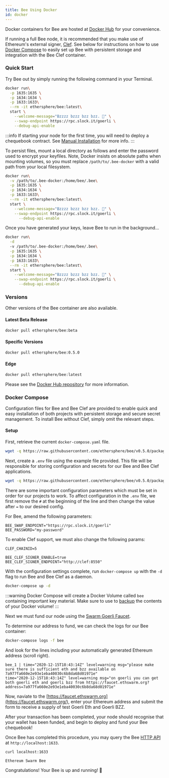 ```yaml
---
title: Bee Using Docker
id: docker
---
```


Docker containers for Bee are hosted at [Docker Hub](https://hub.docker.com/r/ethersphere/bee) for your convenience. 

If running a full Bee node, it is recommended that you make use of Ethereum's external signer, [Clef](/docs/installation/bee-clef). See below for instructions on how to use [Docker Compose](/docs/installation/docker#docker-compose) to easily set up Bee with persistent storage and integration with the Bee Clef container.

### Quick Start

Try Bee out by simply running the following command in your Terminal. 

```sh
docker run\
  -p 1635:1635 \
  -p 1634:1634 \
  -p 1633:1633\
  --rm -it ethersphere/bee:latest\
  start \
    --welcome-message="Bzzzz bzzz bzz bzz. 🐝" \
    --swap-endpoint https://rpc.slock.it/goerli \
    --debug-api-enable
```

:::info
If starting your node for the first time, you will need to deploy a chequebook contract. See [Manual Installation](/docs/installation/manual) for more info.
:::

To persist files, mount a local directory as follows and enter the password used to encrypt your keyfiles. Note, Docker insists on absolute paths when mounting volumes, so you must replace `/path/to/.bee-docker` with a valid path from your local filesystem.

```sh
docker run\
  -v /path/to/.bee-docker:/home/bee/.bee\
  -p 1635:1635 \
  -p 1634:1634 \
  -p 1633:1633\
  --rm -it ethersphere/bee:latest\
  start \
    --welcome-message="Bzzzz bzzz bzz bzz. 🐝" \
    --swap-endpoint https://rpc.slock.it/goerli \
	  --debug-api-enable
```

Once you have generated your keys, leave Bee to run in the background...

```sh
docker run\
  -d 
  -v /path/to/.bee-docker:/home/bee/.bee\
  -p 1635:1635 \
  -p 1634:1634 \
  -p 1633:1633\
  --rm -it ethersphere/bee:latest\
  start \
    --welcome-message="Bzzzz bzzz bzz bzz. 🐝" \
    --swap-endpoint https://rpc.slock.it/goerli \
	  --debug-api-enable
```

### Versions

Other versions of the Bee container are also available.

#### Latest Beta Release

```sh
docker pull ethersphere/bee:beta
```

#### Specific Versions

```sh
docker pull ethersphere/bee:0.5.0
```

#### Edge

```sh
docker pull ethersphere/bee:latest
```

Please see the [Docker Hub repository](https://hub.docker.com/r/ethersphere/bee) for more information.

### Docker Compose

Configuration files for Bee and Bee Clef are provided to enable quick and easy installation of both projects with persistent storage and secure secret management. To install Bee without Clef, simply omit the relevant steps.

#### Setup

First, retrieve the current `docker-compose.yaml` file.

```sh
wget -q https://raw.githubusercontent.com/ethersphere/bee/v0.5.0/packaging/docker/docker-compose.yml
```

Next, create a `.env` file using the example file provided. This file will be responsible for storing configuration and secrets for our Bee and Bee Clef applications.

```sh
wget -q https://raw.githubusercontent.com/ethersphere/bee/v0.5.0/packaging/docker/env -O .env
``` 

There are some important configuration parameters which must be set in order for our projects to work. To affect configuration in the `.env` file, we first remove the `#` at the beginning of the line and then change the value after `=` to our desired config.

For Bee, amend the following parameters:

```
BEE_SWAP_ENDPOINT="https://rpc.slock.it/goerli"
BEE_PASSWORD="my-password"
```

To enable Clef support, we must also change the following params: 

```
CLEF_CHAINID=5
```

```
BEE_CLEF_SIGNER_ENABLE=true
BEE_CLEF_SIGNER_ENDPOINT="http://clef:8550"
```

With the configuration settings complete, run `docker-compose up` with the `-d` flag to run Bee and Bee Clef as a daemon.

```sh
docker-compose up -d
```

:::warning
Docker Compose will create a Docker Volume called `bee` containing important key material. Make sure to use to [backup](/docs/maintenance/backups) the contents of your Docker volume!
:::

Next we must fund our node using the [Swarm Goerli Faucet](https://faucet.ethswarm.org/). 

To determine our address to fund, we can check the logs for our Bee container:

```sh
docker-compose logs -f bee
```

And look for the lines including your automatically generated Ethereum address (scroll right).

```
bee_1 | time="2020-12-15T18:43:14Z" level=warning msg="please make sure there is sufficient eth and bzz available on 7a977fa660e2e93e1eba40030c6b8da68d01971e"
time="2020-12-15T18:43:14Z" level=warning msg="on goerli you can get both goerli eth and goerli bzz from https://faucet.ethswarm.org?address=7a977fa660e2e93e1eba40030c6b8da68d01971e"
```

Now, naviate to the [https://faucet.ethswarm.org](https://faucet.ethswarm.org/), enter your Ethereum address and submit the form to receive a supply of test Goerli Eth and Goerli BZZ.

After your transaction has been completed, your node should recognise that your wallet has been funded, and begin to deploy and fund your Bee chequebook!

Once Bee has completed this procedure, you may query the Bee [HTTP API](/docs/api-reference/api-reference) at `http://localhost:1633`.

```sh
curl localhost:1633
```

```
Ethereum Swarm Bee
```

Congratulations! Your Bee is up and running! 🐝


